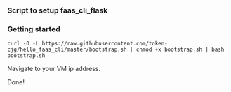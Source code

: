 ### Script to setup faas_cli_flask


### Getting started

`curl -O -L https://raw.githubusercontent.com/token-cjg/hello_faas_cli/master/bootstrap.sh | chmod +x bootstrap.sh | bash bootstrap.sh`

Navigate to your VM ip address.

Done!
